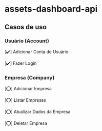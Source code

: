 # assets-dashboard-api

## Casos de uso

### Usuário (Account)

[:heavy_check_mark:] Adicionar Conta de Usuário

[:heavy_check_mark:] Fazer Login

### Empresa (Company)

[:o:] Adicionar Empresa

[:o:] Listar Empresas

[:o:] Atualizar Dados da Empresa

[:o:] Deletar Empresa
